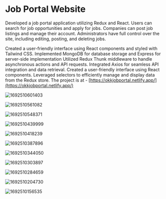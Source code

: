 # Job Portal Website
Developed a job portal application utilizing Redux and React. Users can search for job opportunities and apply for jobs. Companies can post job listings and manage their account. Administrators have full control over the site, including editing, posting, and deleting jobs.

Created a user-friendly interface using React components and styled with Tailwind CSS.
Implemented MongoDB for database storage and Express for server-side implementation
Utilized Redux Thunk middleware to handle asynchronous actions and API requests.
Integrated Axios for seamless API integration and data retrieval.
Created a user-friendly interface using React components.
Leveraged selectors to efficiently manage and display data from the Redux store.
The project is at - [https://okkjobportal.netlify.app/](https://okkjobportal.netlify.app/)


![1692510601403](https://github.com/Oakar-Kyaw/jobportalwebsite/assets/107309612/4e00cebe-ed48-4f51-9a2c-f1081341d436)

![1692510561082](https://github.com/Oakar-Kyaw/jobportalwebsite/assets/107309612/0ffda930-8825-446c-8e38-94323fa39994)

![1692510548371](https://github.com/Oakar-Kyaw/jobportalwebsite/assets/107309612/ffc7ab3d-e461-4839-9cd0-a6c382bfdf1a)

![1692510439999](https://github.com/Oakar-Kyaw/jobportalwebsite/assets/107309612/542dd2ce-ca94-4bca-ab65-1c195ceafb9d)

![1692510418239](https://github.com/Oakar-Kyaw/jobportalwebsite/assets/107309612/e5072734-23fd-4de5-a8ad-e364cde1d4f7)

![1692510387896](https://github.com/Oakar-Kyaw/jobportalwebsite/assets/107309612/a4d58ad5-ada0-4b76-ac8a-47e4c739f5ba)

![1692510344050](https://github.com/Oakar-Kyaw/jobportalwebsite/assets/107309612/ae343e06-eb61-46fe-9a46-f496e9b83888)

![1692510303897](https://github.com/Oakar-Kyaw/jobportalwebsite/assets/107309612/6466ed42-98ed-4976-b35d-9b2f3dc960f6)

![1692510284659](https://github.com/Oakar-Kyaw/jobportalwebsite/assets/107309612/7531fc7d-5709-4ac9-983e-38839414ffba)

![1692510204730](https://github.com/Oakar-Kyaw/jobportalwebsite/assets/107309612/0afe07e0-2bf6-434c-a9a6-b707f22a9a83)

![1692510156535](https://github.com/Oakar-Kyaw/jobportalwebsite/assets/107309612/5353ffd8-4ec0-47ef-81d7-c3938f12a132)


